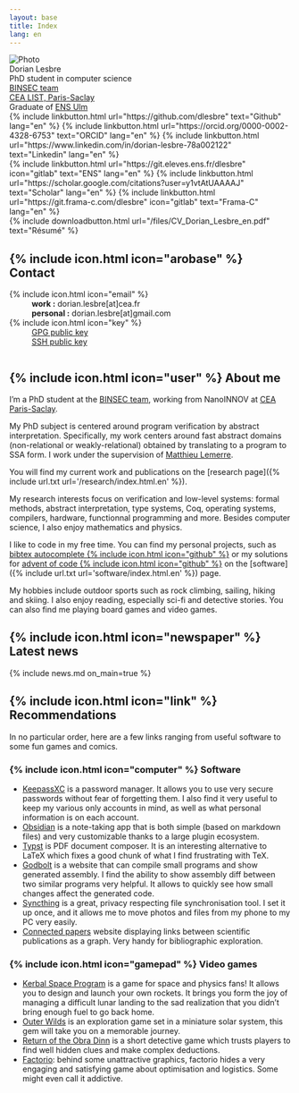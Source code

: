 ```yaml
---
layout: base
title: Index
lang: en
---
```



<div class="row">
	<div class="portrait">
		<div class="img"><img src="{% include url.txt url='imgs/profil.png' %}" alt="Photo"></div>
		<div class="name">Dorian Lesbre</div>
		<div class="desc">PhD student in computer science</div>
		<div class="desc"><a class="link" href="https://binsec.github.io/" hreflang="en">BINSEC team</a></div>
		<div class="desc"><a class="link" href="https://www.cea.fr/paris-saclay/Pages/Accueil.aspx">CEA LIST, Paris-Saclay</a></div>
		<div class="desc">Graduate of <a class="link" href="https://www.ens.psl.eu">ENS Ulm</a></div>
	</div>
	<div class="column">
		<div class="links">
			{% include linkbutton.html url="https://github.com/dlesbre" text="Github" lang="en" %}
			{% include linkbutton.html url="https://orcid.org/0000-0002-4328-6753" text="ORCID" lang="en" %}
			{% include linkbutton.html url="https://www.linkedin.com/in/dorian-lesbre-78a002122" text="Linkedin" lang="en" %}
		</div>
		<div class="links">
			{% include linkbutton.html url="https://git.eleves.ens.fr/dlesbre" icon="gitlab" text="ENS" lang="en" %}
			{% include linkbutton.html url="https://scholar.google.com/citations?user=y1vtAtUAAAAJ" text="Scholar" lang="en" %}
			{% include linkbutton.html url="https://git.frama-c.com/dlesbre" icon="gitlab" text="Frama-C" lang="en" %}
		</div>
		<div class="links">{% include downloadbutton.html url="/files/CV_Dorian_Lesbre_en.pdf" text="Résumé" %}</div>
		<h2>{% include icon.html icon="arobase" %} Contact</h2>
		<div class="contactsheet">
			<dl>
				<dt>{% include icon.html icon="email" %}</dt>
				<dd>
					<strong>work :</strong> dorian.lesbre[at]cea.fr<br>
					<strong>personal :</strong> dorian.lesbre[at]gmail.com
				</dd>
				<dt>{% include icon.html icon="key" %}</dt>
				<dd><a class="link" href="{% include url.txt url='files/Dorian_Lesbre_public.pgp' %}" download>GPG public key</a><br>
					<a class="link" href="{% include url.txt url='files/Dorian_Lesbre_public.pub' %}" download>SSH public key</a></dd>
			</dl>
		</div>
	</div>
</div>

## {% include icon.html icon="user" %} About me

I’m a PhD student at the [BINSEC team](https://binsec.github.io/), working from
NanoINNOV at [CEA Paris-Saclay](https://www.cea.fr/paris-saclay/Pages/Accueil.aspx).

My PhD subject is centered around program verification by abstract
interpretation. Specifically, my work centers around fast abstract domains
(non-relational or weakly-relational) obtained by translating to a program to
SSA form. I work under the supervision of [Matthieu Lemerre](https://binsec.github.io/people/lemerre.html).

You will find my current work and publications on the [research page]({% include url.txt url='/research/index.html.en' %}).

My research interests focus on verification and low-level systems: formal
methods, abstract interpretation, type systems, Coq, operating systems,
compilers, hardware, functionnal programming and more. Besides computer science,
I also enjoy mathematics and physics.

I like to code in my free time. You can find my personal projects,
such as [bibtex autocomplete&nbsp;{% include icon.html icon="github" %}](https://github.com/dlesbre/bibtex-autocomplete)
or my solutions for [advent of code&nbsp;{% include icon.html icon="github" %}](https://github.com/dlesbre/advent-of-code)
on the [software]({% include url.txt url='software/index.html.en' %}) page.

My hobbies include outdoor sports such as rock climbing, sailing, hiking and skiing.
I also enjoy reading, especially sci-fi and detective stories.
You can also find me playing board games and video games.

## {% include icon.html icon="newspaper" %} Latest news

{% include news.md on_main=true %}

## {% include icon.html icon="link" %} Recommendations

In no particular order, here are a few links ranging from useful software
to some fun games and comics.

### {% include icon.html icon="computer" %} Software

- [KeepassXC](https://keepassxc.org/) is a password manager. It allows you to
  use very secure passwords without fear of forgetting them. I also find it very
  useful to keep my various only accounts in mind, as well as what personal
  information is on each account.
- [Obsidian](https://obsidian.md/) is a note-taking app that is both simple
  (based on markdown files) and very customizable thanks to a large plugin
  ecosystem.
- [Typst](https://typst.app/) is PDF document composer. It is an interesting
  alternative to LaTeX which fixes a good chunk of what I find frustrating with
  TeX.
- [Godbolt](https://godbolt.org/) is a website that can compile small programs
  and show generated assembly. I find the ability to show assembly diff between
  two similar programs very helpful. It allows to quickly see how small changes
  affect the generated code.
- [Syncthing](https://syncthing.net/) is a great, privacy respecting file
  synchronisation tool. I set it up once, and it allows me to move photos and files
  from my phone to my PC very easily.
- [Connected papers](https://www.connectedpapers.com/) website displaying links
  between scientific publications as a graph. Very handy for bibliographic
  exploration.

### {% include icon.html icon="gamepad" %} Video games

- [Kerbal Space Program](https://www.kerbalspaceprogram.com/) is a game for
  space and physics fans! It allows you to design and launch your own rockets.
  It brings you form the joy of managing a difficult lunar landing to the sad realization that you didn’t bring enough fuel to go back home.
- [Outer Wilds](https://store.steampowered.com/app/753640/Outer_Wilds) is an
  exploration game set in a miniature solar system, this gem will take you on a
  memorable journey.
- [Return of the Obra Dinn](https://obradinn.com/) is a short detective game which trusts players to find well hidden clues and make complex deductions.
- [Factorio](https://www.factorio.com/): behind some unattractive graphics,
  factorio hides a very engaging and satisfying game about optimisation and
  logistics. Some might even call it addictive.
